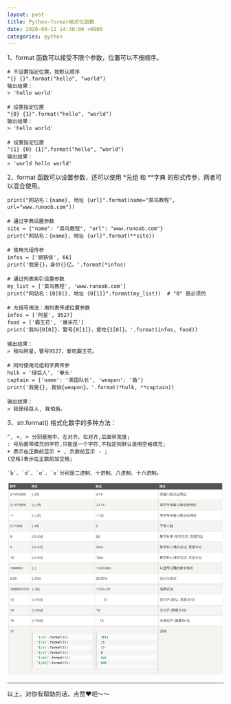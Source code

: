 ```yaml
---
layout: post
title: Python-format格式化函数
date: 2020-09-11 14:30:00 +0900
categories: python
---
```

1、format 函数可以接受不限个参数，位置可以不按顺序。
```
# 不设置指定位置，按默认顺序
"{} {}".format("hello", "world")
输出结果：
> 'hello world'

# 设置指定位置
"{0} {1}".format("hello", "world")
输出结果：
> 'hello world'

# 设置指定位置
"{1} {0} {1}".format("hello", "world")
输出结果：
> 'world hello world'
```

2、format 函数可以设置参数，还可以使用 *元组 和 **字典 的形式传参，两者可以混合使用。
```
print("网站名：{name}, 地址 {url}".format(name="菜鸟教程", url="www.runoob.com"))

# 通过字典设置参数
site = {"name": "菜鸟教程", "url": "www.runoob.com"}
print("网站名：{name}, 地址 {url}".format(**site))

# 使用元组传参
infos = ['钢铁侠', 66]
print('我是{}，身价{}亿。'.format(*infos)

# 通过列表索引设置参数
my_list = ['菜鸟教程', 'www.runoob.com']
print("网站名：{0[0]}, 地址 {0[1]}".format(my_list))  # "0" 是必须的

# 方括号用法：用列表传递位置参数
infos = ['阿星', 9527]
food = ['霸王花', '爆米花']
print('我叫{0[0]}，警号{0[1]}，爱吃{1[0]}。'.format(infos, food))

输出结果：
> 我叫阿星，警号9527，爱吃霸王花。

# 同时使用元组和字典传参
hulk = '绿巨人', '拳头'
captain = {'name': '美国队长', 'weapon': '盾'}
print('我是{}, 我怕{weapon}。'.format(*hulk, **captain))

输出结果：
> 我是绿巨人, 我怕盾。

```

3、str.format() 格式化数字的多种方法：
```
^, <, > 分别是居中、左对齐、右对齐,后面带宽度;
: 号后面带填充的字符,只能是一个字符,不指定则默认是用空格填充;
+ 表示在正数前显示 + , 负数前显示 - ;
(空格)表示在正数前加空格;

`b`、`d`、`o`、`x`分别是二进制、十进制、八进制、十六进制。
```

![format](/assets/img/cc/python-format-1.png)


---
以上，对你有帮助的话，点赞❤️吧～～
